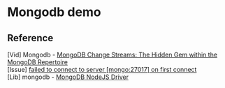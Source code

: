 # Mongodb demo



## Reference
[Vid] Mongodb - [MongoDB Change Streams: The Hidden Gem within the MongoDB Repertoire](https://www.youtube.com/watch?v=hPMLuHH4ZAc&ab_channel=MongoDB) \
[Issue] [failed to connect to server [mongo:27017] on first connect](https://github.com/mongo-express/mongo-express-docker/issues/35) \
[Lib] mongodb - [MongoDB NodeJS Driver](https://www.npmjs.com/package/mongodb)